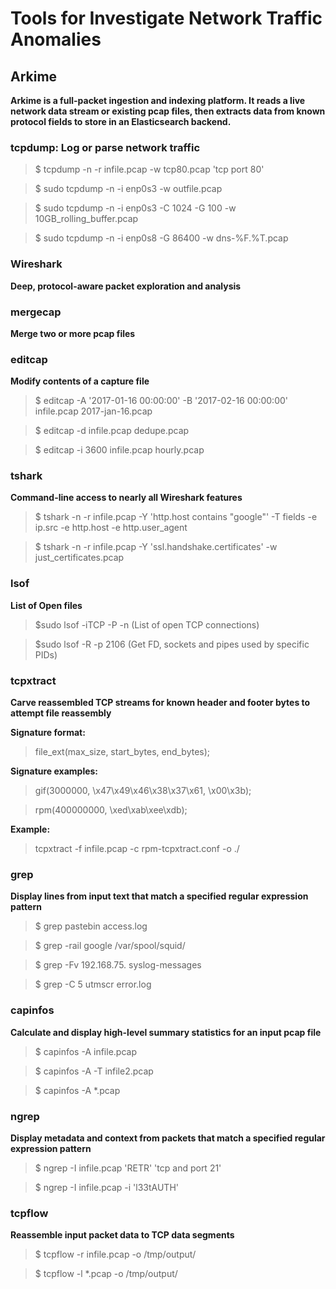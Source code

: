 # Tools for Investigate Network Traffic Anomalies
## Arkime 

__Arkime is a full-packet ingestion and indexing platform. It reads a live network data stream or existing pcap files, then extracts data from known protocol fields to store in an Elasticsearch backend.__

### tcpdump: Log or parse network traffic

>$ tcpdump -n -r infile.pcap -w tcp80.pcap 'tcp port 80'

>$ sudo tcpdump -n -i enp0s3 -w outfile.pcap 

>$ sudo tcpdump -n -i enp0s3 -C 1024 -G 100 -w 10GB_rolling_buffer.pcap 

>$ sudo tcpdump -n -i enp0s8 -G 86400 -w dns-%F.%T.pcap 

### Wireshark

__Deep, protocol-aware packet exploration and analysis__

### mergecap
__Merge two or more pcap files__

### editcap

__Modify contents of a capture file__

>$ editcap -A '2017-01-16 00:00:00' -B '2017-02-16 00:00:00' infile.pcap 2017-jan-16.pcap

>$ editcap -d infile.pcap dedupe.pcap

>$ editcap -i 3600 infile.pcap hourly.pcap

### tshark
__Command-line access to nearly all Wireshark features__

>$ tshark -n -r infile.pcap  -Y 'http.host contains "google"'  -T fields -e ip.src -e http.host  -e http.user_agent

>$ tshark -n -r infile.pcap  -Y 'ssl.handshake.certificates'  -w just_certificates.pcap

### lsof

__List of Open files__

>$sudo lsof -iTCP -P -n   (List of open TCP connections)

>$sudo lsof -R -p 2106   (Get FD, sockets and pipes used by specific PIDs)

### tcpxtract
__Carve reassembled TCP streams for known header and footer bytes to attempt file reassembly__

__Signature format:__

>file_ext(max_size, start_bytes, end_bytes);

__Signature examples:__

>gif(3000000, \x47\x49\x46\x38\x37\x61, \x00\x3b);

>rpm(400000000, \xed\xab\xee\xdb);

__Example:__

>tcpxtract -f infile.pcap -c rpm-tcpxtract.conf -o ./

### grep

__Display lines from input text that match a specified regular expression pattern__

>$ grep pastebin access.log

>$ grep -rail google /var/spool/squid/

>$ grep -Fv 192.168.75. syslog-messages

>$ grep -C 5 utmscr error.log

### capinfos

__Calculate and display high-level summary statistics for an input pcap file__

>$ capinfos -A infile.pcap

>$ capinfos -A -T infile2.pcap

>$ capinfos -A *.pcap

### ngrep

__Display metadata and context from packets that match a specified regular expression pattern__

>$ ngrep -I infile.pcap 'RETR' 'tcp and port 21'

>$ ngrep -I infile.pcap -i 'l33tAUTH'

### tcpflow

__Reassemble input packet data to TCP data segments__

>$ tcpflow -r infile.pcap -o /tmp/output/

>$ tcpflow -l *.pcap -o /tmp/output/
